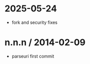2025-05-24
==================
 * fork and security fixes

n.n.n / 2014-02-09
==================

 * parseuri first commit
